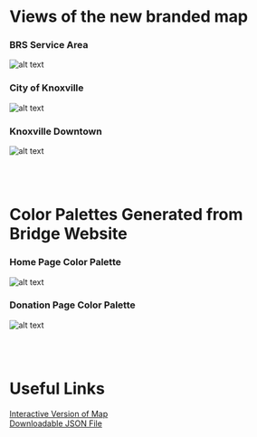 # Views of the new branded map

### BRS Service Area
![alt text](https://michaela-marincic.github.io/GIS_Portfolio_Marincic/Custom%20Google%20Map%20Materials/Highest%20Zoom%20Level.png?raw=true)


### City of Knoxville
![alt text](https://michaela-marincic.github.io/GIS_Portfolio_Marincic/Custom%20Google%20Map%20Materials/Medium%20Zoom%20Level.png?raw=true)

### Knoxville Downtown
![alt text](https://michaela-marincic.github.io/GIS_Portfolio_Marincic/Custom%20Google%20Map%20Materials/Lowest%20Zoom%20Level.png?raw=true)

<br>
<br>

# Color Palettes Generated from Bridge Website

### Home Page Color Palette
![alt text](https://michaela-marincic.github.io/GIS_Portfolio_Marincic/Custom%20Google%20Map%20Materials/Home%20Page%20Palette.png?raw=true)

### Donation Page Color Palette
![alt text](https://michaela-marincic.github.io/GIS_Portfolio_Marincic/Custom%20Google%20Map%20Materials/Donation%20Page%20Palette.png?raw=true)

<br>
<br>

# Useful Links
[Interactive Version of Map](https://michaela-marincic.github.io/GIS_Portfolio_Marincic/Custom%20Google%20Map%20Materials/custom-google-map.html) <br>
[Downloadable JSON File](https://michaela-marincic.github.io/GIS_Portfolio_Marincic/Custom%20Google%20Map%20Materials/Custom%20Google%20Map.json)
